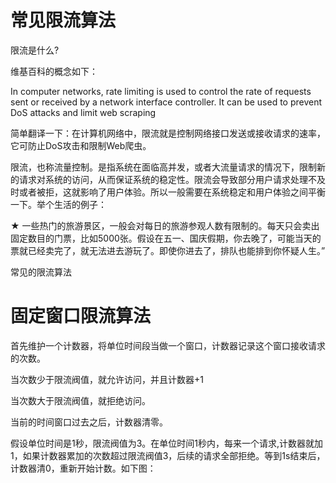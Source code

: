 # 常见限流算法

限流是什么?

维基百科的概念如下：

In computer networks, rate limiting is used to control the rate of requests sent or received by a network interface controller. It can be used to prevent DoS attacks and limit web scraping

简单翻译一下：在计算机网络中，限流就是控制网络接口发送或接收请求的速率，它可防止DoS攻击和限制Web爬虫。

限流，也称流量控制。是指系统在面临高并发，或者大流量请求的情况下，限制新的请求对系统的访问，从而保证系统的稳定性。限流会导致部分用户请求处理不及时或者被拒，这就影响了用户体验。所以一般需要在系统稳定和用户体验之间平衡一下。举个生活的例子：

★ 一些热门的旅游景区，一般会对每日的旅游参观人数有限制的。每天只会卖出固定数目的门票，比如5000张。假设在五一、国庆假期，你去晚了，可能当天的票就已经卖完了，就无法进去游玩了。即使你进去了，排队也能排到你怀疑人生。”

常见的限流算法

# 固定窗口限流算法

首先维护一个计数器，将单位时间段当做一个窗口，计数器记录这个窗口接收请求的次数。

当次数少于限流阀值，就允许访问，并且计数器+1

当次数大于限流阀值，就拒绝访问。

当前的时间窗口过去之后，计数器清零。

假设单位时间是1秒，限流阀值为3。在单位时间1秒内，每来一个请求,计数器就加1，如果计数器累加的次数超过限流阀值3，后续的请求全部拒绝。等到1s结束后，计数器清0，重新开始计数。如下图：
